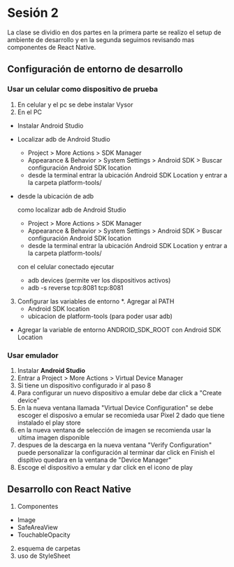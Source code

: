 # Sesión 2

La clase se dividio en dos partes en la primera parte se realizo el setup de ambiente de desarrollo y en la segunda seguimos revisando mas componentes de React Native.

## Configuración de entorno de desarrollo
### Usar un celular como dispositivo de prueba
1. En celular y el pc se debe instalar Vysor
2. En el PC
  * Instalar Android Studio
  * Localizar adb de Android Studio
    * Project > More Actions > SDK Manager
    * Appearance & Behavior > System Settings > Android SDK > Buscar configuración Android SDK location 
    * desde la terminal entrar la ubicación Android SDK Location y entrar a la carpeta platform-tools/ 
  * desde la ubicación de adb

    como localizar adb de Android Studio
      * Project > More Actions > SDK Manager
      * Appearance & Behavior > System Settings > Android SDK > Buscar configuración Android SDK location 
      * desde la terminal entrar la ubicación Android SDK Location y entrar a la carpeta platform-tools/

    con el celular conectado ejecutar
      * adb devices (permite ver los dispositivos activos)
      * adb -s <hash del device> reverse tcp:8081 tcp:8081

3. Configurar las variables de entorno
  *. Agregar al PATH
    * Android SDK location
    * ubicacion de platform-tools (para poder usar adb)
  * Agregar la variable de entorno ANDROID_SDK_ROOT con Android SDK Location

### Usar emulador

1. Instalar **Android Studio**
2. Entrar a Project > More Actions > Virtual Device Manager
3. Si tiene un dispositivo configurado ir al paso 8
4. Para configurar un nuevo dispositivo a emular debe dar click a "Create device"
5. En la nueva ventana llamada "Virtual Device Configuration" se debe escoger el disposivo a emular se recomieda usar Pixel 2 dado que tiene instalado el play store
6. en la nueva ventana de selección de imagen se recomienda usar la ultima imagen disponible
7. despues de la descarga en la nueva ventana "Verify Configuration" puede personalizar la configuración al terminar dar click en Finish el dispitivo quedara en la ventana de "Device Manager"
8. Escoge el dispositivo a emular y dar click en el icono de play

## Desarrollo con React Native

1. Componentes
  * Image
  * SafeAreaView
  * TouchableOpacity
2. esquema de carpetas
3. uso de StyleSheet

